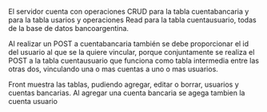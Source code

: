 El servidor cuenta con operaciones CRUD para la tabla cuentabancaria y para la tabla usarios y operaciones Read para la tabla cuentausuario, todas de la base de datos bancoargentina.

Al realizar un POST a cuentabancaria también se debe proporcionar el id del usuario al que se la quiere vincular, porque conjuntamente se realiza el POST a la tabla cuentausuario que funciona como tabla intermedia entre las otras dos, vinculando una o mas cuentas a uno o mas usuarios.

Front muestra las tablas, pudiendo agregar, editar o borrar, usuarios y cuentas bancarias. Al agregar una cuenta bancaria se agega tambien la cuenta usuario
